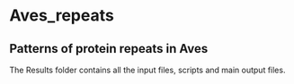 # Aves_repeats
## Patterns of protein repeats in Aves
The Results folder contains all the input files, scripts and main output files.
